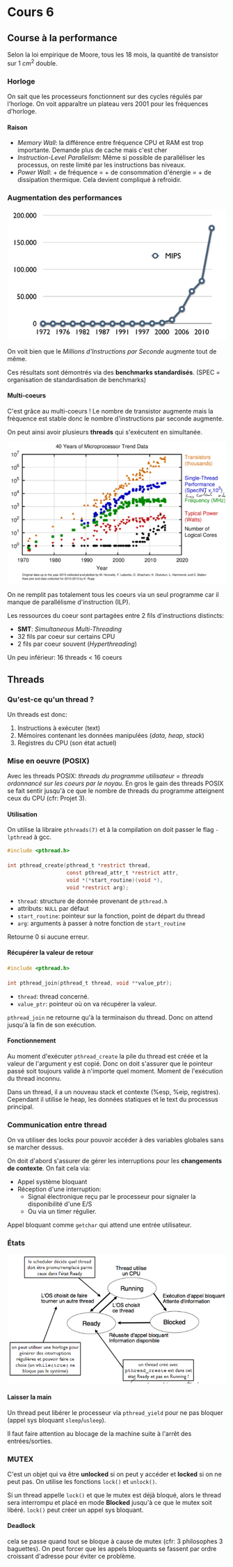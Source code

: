 

# Cours 6

## Course à la performance

Selon la loi empirique de Moore, tous les 18 mois, la quantité de transistor sur $1$ $cm^2$ double.

### Horloge

On sait que les processeurs fonctionnent sur des cycles régulés par l'horloge. On voit apparaître un plateau vers 2001 pour les fréquences d'horloge.

#### Raison

- *Memory Wall*: la différence entre fréquence CPU et RAM est trop importante. Demande plus de cache mais c'est cher
- *Instruction-Level Parallelism*: Même si possible de paralléliser les processus, on reste limité par les instructions bas niveaux.
- *Power Wall*: + de fréquence = + de consommation d'énergie = + de dissipation thermique. Cela devient compliqué à refroidir.

### Augmentation des performances

![Alt text](image-22.png)

On voit bien que le *Millions d'Instructions par Seconde* augmente tout de même. 

Ces résultats sont démontrés via des **benchmarks standardisés**. (SPEC = organisation de standardisation de benchmarks)

#### Multi-coeurs

C'est grâce au multi-coeurs ! Le nombre de transistor augmente mais la fréquence est stable donc le nombre d'instructions par seconde augmente.

On peut ainsi avoir plusieurs **threads** qui s'exécutent en simultanée.

![Alt text](image-23.png)

On ne remplit pas totalement tous les coeurs via un seul programme car il manque de parallélisme d'instruction (ILP). 

Les ressources du coeur sont partagées entre 2 fils d'instructions distincts:
- **SMT**: *Simultaneous Multi-Threading*
- 32 fils par coeur sur certains CPU
- 2 fils par coeur souvent (*Hyperthreading*)

Un peu inférieur: 16 threads < 16 coeurs

## Threads

### Qu'est-ce qu'un thread ?

Un threads est donc:
1. Instructions à exécuter (text)
2. Mémoires contenant les données manipulées (*data, heap, stack*)
3. Registres du CPU (son état actuel)

### Mise en oeuvre (POSIX)

Avec les threads POSIX: *threads du programme utilisateur = threads ordonnancé sur les coeurs par le noyau*. En gros le gain des threads POSIX se fait sentir jusqu'à ce que le nombre de threads du programme atteignent ceux du CPU (cfr: Projet 3).

#### Utilisation

On utilise la libraire `pthreads(7)` et à la compilation on doit passer le flag `-lpthread` à gcc.

```c
#include <pthread.h>

int pthread_create(pthread_t *restrict thread,
                   const pthread_attr_t *restrict attr,
                   void *(*start_routine)(void *),
                   void *restrict arg);
``` 

- `thread`: structure de donnée provenant de `pthread.h`
- attributs: `NULL` par défaut
- `start_routine`: pointeur sur la fonction, point de départ du thread
- `arg`: arguments à passer à notre fonction de `start_routine`

Retourne $0$ si aucune erreur.

#### Récupérer la valeur de retour

```c
#include <pthread.h>

int pthread_join(pthread_t thread, void **value_ptr);
```

- `thread`: thread concerné.
- `value_ptr`: pointeur où on va récupérer la valeur.

`pthread_join` ne retourne qu'à la terminaison du thread. Donc on attend jusqu'à la fin de son exécution.

#### Fonctionnement

Au moment d'exécuter `pthread_create` la pile du thread est créée et la valeur de l'argument y est copié. Donc on doit s'assurer que le pointeur passé soit toujours valide à n'importe quel moment. Moment de l'exécution du thread inconnu.

Dans un thread, il a un nouveau stack et contexte (%esp, %eip, registres). Cependant il utilise le heap, les données statiques et le text du processus principal.

### Communication entre thread

On va utiliser des locks pour pouvoir accéder à des variables globales sans se marcher dessus. 

On doit d'abord s'assurer de gérer les interruptions pour les **changements de contexte**. On fait cela via:
- Appel système bloquant
- Réception d'une interruption:
  - Signal électronique reçu par le processeur pour signaler la disponibilité d'une E/S
  - Ou via un timer régulier.

Appel bloquant comme `getchar` qui attend une entrée utilisateur.

### États

![Alt text](image-24.png)

#### Laisser la main

Un thread peut libérer le processeur via `pthread_yield` pour ne pas bloquer (appel sys bloquant `sleep`/`usleep`). 

Il faut faire attention au blocage de la machine suite à l'arrêt des entrées/sorties.

### MUTEX

C'est un objet qui va être **unlocked** si on peut y accéder et **locked** si on ne peut pas. On utilise les fonctions `lock()` et `unlock()`. 

Si un thread appelle `lock()` et que le mutex est déjà bloqué, alors le thread sera interrompu et placé en mode **Blocked** jusqu'à ce que le mutex soit libéré. `lock()` peut créer un appel sys bloquant.

#### Deadlock

cela se passe quand tout se bloque à cause de mutex (cfr: 3 philosophes 3 baguettes). On peut forcer que les appels bloquants se fassent par ordre croissant d'adresse pour éviter ce problème.


